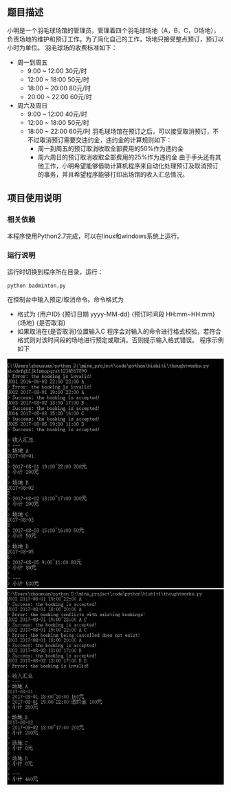 ## 题目描述
小明是一个羽毛球场馆的管理员，管理着四个羽毛球场地（A，B，C，D场地），负责场地的维护和预订工作。为了简化自己的工作，场地只接受整点预订，预订以小时为单位。
羽毛球场的收费标准如下：
- 周一到周五 
  - 9:00 ~ 12:00 30元/时
  - 12:00 ~ 18:00 50元/时
  - 18:00 ~ 20:00 80元/时
  - 20:00 ~ 22:00 60元/时
- 周六及周日
  - 9:00 ~ 12:00 40元/时
  - 12:00 ~ 18:00 50元/时
  - 18:00 ~ 22:00 60元/时
羽毛球场馆在预订之后，可以接受取消预订，不不过取消预订需要交违约金，违约金的计算规则如下：
    - 周一到周五的预订取消收取全部费用的50%作为违约金
    - 周六周日的预订取消收取全部费用的25%作为违约金
由于手头还有其他工作，小明希望能够借助计算机程序来自动化处理预订及取消预订的事务，并且希望程序能够打印出场馆的收入汇总情况。
## 项目使用说明
### 相关依赖
本程序使用Python2.7完成，可以在linux和windows系统上运行。
### 运行说明
运行时切换到程序所在目录，运行：
```
python badminton.py
```
在控制台中输入预定/取消命令。命令格式为
- 格式为 {用户ID} {预订日期 yyyy-MM-dd} {预订时间段 HH:mm~HH:mm} {场地} {是否取消}
- 如果取消在{是否取消}位置输入C
程序会对输入的命令进行格式校验，若符合格式则对该时间段的场地进行预定或取消。否则提示输入格式错误。
程序示例如下
<img src = "screenshots/test1.jpg">
<img src = "screenshots/test2.jpg">
